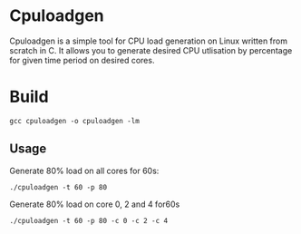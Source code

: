 # Cpuloadgen

Cpuloadgen is a simple tool for CPU load generation on Linux written from scratch in C. It allows you to generate desired CPU utlisation by percentage for given time period on desired cores.

# Build

```
gcc cpuloadgen -o cpuloadgen -lm
```

## Usage

Generate 80% load on all cores for 60s:

```
./cpuloadgen -t 60 -p 80
```

Generate 80% load on core 0, 2 and 4 for60s

```
./cpuloadgen -t 60 -p 80 -c 0 -c 2 -c 4
```

